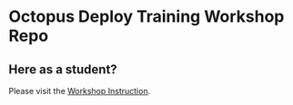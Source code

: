 # Octopus Deploy Training Workshop Repo

## Here as a student?

Please visit the [Workshop Instruction](workshop-instructions.md).